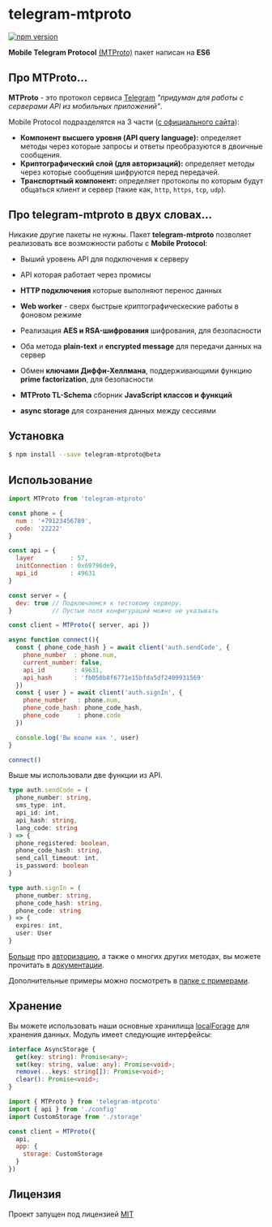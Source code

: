 # telegram-mtproto

[![npm version][npm-image]][npm-url]

**Mobile Telegram Protocol** [(MTProto)](https://core.telegram.org/mtproto) пакет написан на **ES6**

## Про MTProto...

**MTProto** - это протокол сервиса [Telegram](http://www.telegram.org) _"придуман для работы с серверами API из мобильных приложений"_.

Mobile Protocol подразделятся на 3 части ([с официального сайта](https://core.telegram.org/mtproto#general-description)):

 - **Компонент высшего уровня (API query language):** определяет методы через которые запросы и ответы преобразуются в двоичные сообщения.
 - **Криптографический слой (для авторизаций):** определяет методы через которые сообщения шифруются перед передачей.
 - **Транспортный компонент:** определяет протоколы по которым будут общаться клиент и сервер (такие как, `http`, `https`, `tcp`, `udp`).


## Про telegram-mtproto в двух словах...

Никакие другие пакеты не нужны.
Пакет **telegram-mtproto** позволяет реализовать все возможности работы с **Mobile Protocol**:

 - Выший уровень API для подключения к серверу

 - API которая работает через промисы

 - **HTTP подключения** которые выполняют перенос данных

 - **Web worker** - сверх быстрые криптографическеские работы в фоновом режиме

 - Реализация **AES и RSA-шифрования** шифрования, для безопасности

 - Оба метода **plain-text** и **encrypted message** для передачи данных на сервер

 - Обмен **ключами Диффи-Хеллмана**, поддерживающими функцию **prime factorization**, для безопасности

 - **MTProto TL-Schema** сборник **JavaScript классов и функций**

 - **async storage** для сохранения данных между сессиями


## Установка

```bash
$ npm install --save telegram-mtproto@beta
```

## Использование

```javascript
import MTProto from 'telegram-mtproto'

const phone = {
  num : '+79123456789',
  code: '22222'
}

const api = {
  layer          : 57,
  initConnection : 0x69796de9,
  api_id         : 49631
}

const server = {
  dev: true // Подключаемся к тестовому серверу.
}           // Пустые поля конфигураций можно не указывать

const client = MTProto({ server, api })

async function connect(){
  const { phone_code_hash } = await client('auth.sendCode', {
    phone_number  : phone.num,
    current_number: false,
    api_id        : 49631,
    api_hash      : 'fb050b8f6771e15bfda5df2409931569'
  })
  const { user } = await client('auth.signIn', {
    phone_number   : phone.num,
    phone_code_hash: phone_code_hash,
    phone_code     : phone.code
  })

  console.log('Вы вошли как ', user)
}

connect()
```

Выше мы использовали две функции из API.

```typescript
type auth.sendCode = (
  phone_number: string,
  sms_type: int,
  api_id: int,
  api_hash: string,
  lang_code: string
) => {
  phone_registered: boolean,
  phone_code_hash: string,
  send_call_timeout: int,
  is_password: boolean
}

type auth.signIn = (
  phone_number: string,
  phone_code_hash: string,
  phone_code: string
) => {
  expires: int,
  user: User
}
```
[Больше][send-code] про [авторизацию][sign-in], а также о многих других методах, вы можете прочитать в [документации][docs].

Дополнительные примеры можно посмотреть в [папке с примерами][examples].

## Хранение

Вы можете использовать наши основные хранилища [localForage][localForage] для хранения данных.
Модуль имеет следующие интерфейсы:

```typescript
interface AsyncStorage {
  get(key: string): Promise<any>;
  set(key: string, value: any): Promise<void>;
  remove(...keys: string[]): Promise<void>;
  clear(): Promise<void>;
}
```

```javascript
import { MTProto } from 'telegram-mtproto'
import { api } from './config'
import CustomStorage from './storage'

const client = MTProto({
  api,
  app: {
    storage: CustomStorage
  }
})

```

## Лицензия

Проект запущен под лицензией [MIT](./LICENSE)

[examples]: https://github.com/zerobias/telegram-mtproto/tree/develop/examples
[localForage]: https://github.com/localForage/localForage
[docs]: https://core.telegram.org/
[send-code]: https://core.telegram.org/method/auth.sendCode
[sign-in]: https://core.telegram.org/method/auth.signIn
[npm-url]: https://www.npmjs.org/package/telegram-mtproto
[npm-image]: https://badge.fury.io/js/telegram-mtproto.svg
